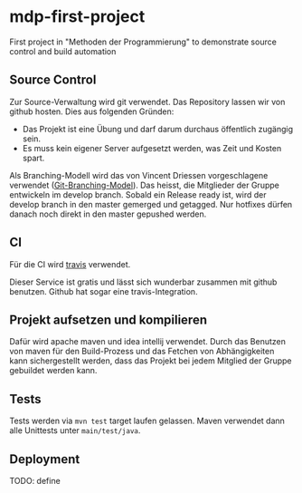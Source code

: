 mdp-first-project
=================

First project in "Methoden der Programmierung" to demonstrate source control and build automation


Source Control
--------------

Zur Source-Verwaltung wird git verwendet. Das Repository lassen wir von github hosten.
Dies aus folgenden Gründen:

 * Das Projekt ist eine Übung und darf darum durchaus öffentlich zugängig sein.
 * Es muss kein eigener Server aufgesetzt werden, was Zeit und Kosten spart.

Als Branching-Modell wird das von Vincent Driessen vorgeschlagene verwendet ([Git-Branching-Model](http://nvie.com/posts/a-successful-git-branching-model/)).
Das heisst, die Mitglieder der Gruppe entwickeln im develop branch. Sobald
ein Release ready ist, wird der develop branch in den master gemerged und getagged.
Nur hotfixes dürfen danach noch direkt in den master gepushed werden.


CI
--

Für die CI wird [travis](https://travis-ci.org/) verwendet.

Dieser Service ist gratis und lässt sich wunderbar zusammen mit github benutzen. Github hat sogar
eine travis-Integration.


Projekt aufsetzen und kompilieren
---------------------------------

Dafür wird apache maven und idea intellij verwendet. Durch das Benutzen von maven für den
Build-Prozess und das Fetchen von Abhängigkeiten kann sichergestellt werden, dass das
Projekt bei jedem Mitglied der Gruppe gebuildet werden kann.


Tests
-----

Tests werden via `mvn test` target laufen gelassen. Maven verwendet dann alle Unittests unter
`main/test/java`.


Deployment
----------

TODO: define

